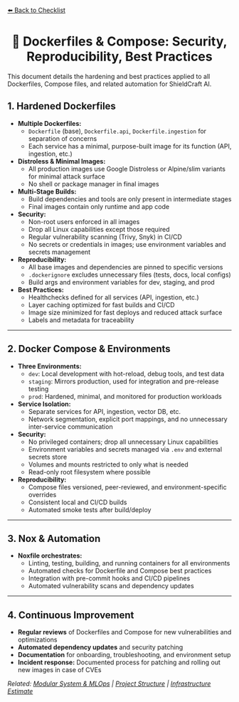 <section>
<div>
  <a href="./checklist.md">⬅️ Back to Checklist</a>
</div>
</section>
<h1 align="center">🐳 Dockerfiles & Compose: Security, Reproducibility, Best Practices</h1>
<div>
  This document details the hardening and best practices applied to all Dockerfiles, Compose files, and related automation for ShieldCraft AI.
</div>

<section>
</section>

## 1. Hardened Dockerfiles

*   **Multiple Dockerfiles:**
    *   `Dockerfile` (base), `Dockerfile.api`, `Dockerfile.ingestion` for separation of concerns
    *   Each service has a minimal, purpose-built image for its function (API, ingestion, etc.)
*   **Distroless & Minimal Images:**
    *   All production images use Google Distroless or Alpine/slim variants for minimal attack surface
    *   No shell or package manager in final images
*   **Multi-Stage Builds:**
    *   Build dependencies and tools are only present in intermediate stages
    *   Final images contain only runtime and app code
*   **Security:**
    *   Non-root users enforced in all images
    *   Drop all Linux capabilities except those required
    *   Regular vulnerability scanning (Trivy, Snyk) in CI/CD
    *   No secrets or credentials in images; use environment variables and secrets management
*   **Reproducibility:**
    *   All base images and dependencies are pinned to specific versions
    *   `.dockerignore` excludes unnecessary files (tests, docs, local configs)
    *   Build args and environment variables for dev, staging, and prod
*   **Best Practices:**
    *   Healthchecks defined for all services (API, ingestion, etc.)
    *   Layer caching optimized for fast builds and CI/CD
    *   Image size minimized for fast deploys and reduced attack surface
    *   Labels and metadata for traceability

***

## 2. Docker Compose & Environments

*   **Three Environments:**
    *   `dev`: Local development with hot-reload, debug tools, and test data
    *   `staging`: Mirrors production, used for integration and pre-release testing
    *   `prod`: Hardened, minimal, and monitored for production workloads
*   **Service Isolation:**
    *   Separate services for API, ingestion, vector DB, etc.
    *   Network segmentation, explicit port mappings, and no unnecessary inter-service communication
*   **Security:**
    *   No privileged containers; drop all unnecessary Linux capabilities
    *   Environment variables and secrets managed via `.env` and external secrets store
    *   Volumes and mounts restricted to only what is needed
    *   Read-only root filesystem where possible
*   **Reproducibility:**
    *   Compose files versioned, peer-reviewed, and environment-specific overrides
    *   Consistent local and CI/CD builds
    *   Automated smoke tests after build/deploy

***

## 3. Nox & Automation

*   **Noxfile orchestrates:**
    *   Linting, testing, building, and running containers for all environments
    *   Automated checks for Dockerfile and Compose best practices
    *   Integration with pre-commit hooks and CI/CD pipelines
    *   Automated vulnerability scans and dependency updates

***

## 4. Continuous Improvement

*   **Regular reviews** of Dockerfiles and Compose for new vulnerabilities and optimizations
*   **Automated dependency updates** and security patching
*   **Documentation** for onboarding, troubleshooting, and environment setup
*   **Incident response:** Documented process for patching and rolling out new images in case of CVEs

<section>
  <em>Related: <a href="./modular_mlops_governance.md">Modular System & MLOps</a> | <a href="./project_structure.md">Project Structure</a> | <a href="./infra_estimate.md">Infrastructure Estimate</a></em>
</section>